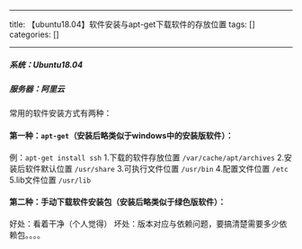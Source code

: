 
--- 
title:  【ubuntu18.04】软件安装与apt-get下载软件的存放位置 
tags: []
categories: [] 

---
##### 系统：Ubuntu18.04

##### 服务器：阿里云

常用的软件安装方式有两种：

#### 第一种：`apt-get`（安装后略类似于windows中的安装版软件）：

例：`apt-get install ssh` 1.下载的软件存放位置 `/var/cache/apt/archives` 2.安装后软件默认位置 `/usr/share` 3.可执行文件位置 `/usr/bin` 4.配置文件位置 `/etc` 5.lib文件位置 `/usr/lib`

#### 第二种：手动下载软件安装包（安装后略类似于绿色版软件）：

好处：看着干净（个人觉得） 坏处：版本对应与依赖问题，要搞清楚需要多少依赖包。。。。
